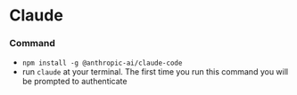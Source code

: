 # Claude

### Command
- ```npm install -g @anthropic-ai/claude-code```
- run ```claude``` at your terminal. The first time you run this command you will be prompted to authenticate
